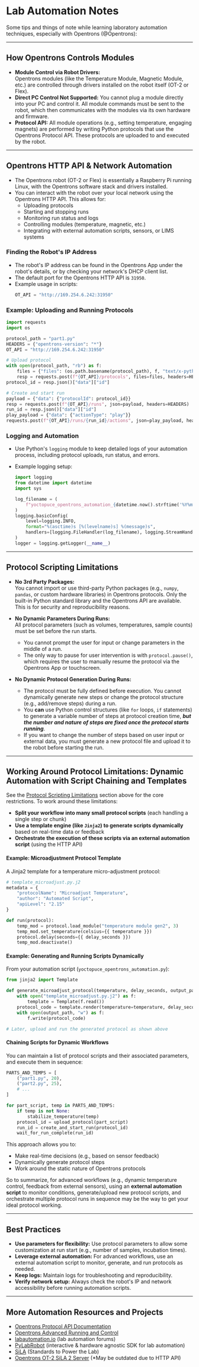 # Lab Automation Notes

Some tips and things of note while learning laboratory automation techniques, especially with Opentrons (@Opentrons):

---

## **How Opentrons Controls Modules**

- **Module Control via Robot Drivers:**  
  Opentrons modules (like the Temperature Module, Magnetic Module, etc.) are controlled through drivers installed on the robot itself (OT-2 or Flex).
- **Direct PC Control Not Supported:** You cannot plug a module directly into your PC and control it. All module commands must be sent to the robot, which then communicates with the modules via its own hardware and firmware.
- **Protocol API:** All module operations (e.g., setting temperature, engaging magnets) are performed by writing Python protocols that use the Opentrons Protocol API. These protocols are uploaded to and executed by the robot.

---

## **Opentrons HTTP API & Network Automation**

- The Opentrons robot (OT-2 or Flex) is essentially a Raspberry Pi running Linux, with the Opentrons software stack and drivers installed.
- You can interact with the robot over your local network using the Opentrons HTTP API. This allows for:
  - Uploading protocols
  - Starting and stopping runs
  - Monitoring run status and logs
  - Controlling modules (temperature, magnetic, etc.)
  - Integrating with external automation scripts, sensors, or LIMS systems

### **Finding the Robot's IP Address**

- The robot's IP address can be found in the Opentrons App under the robot's details, or by checking your network's DHCP client list.
- The default port for the Opentrons HTTP API is `31950`.
- Example usage in scripts:
  ```python
  OT_API = "http://169.254.6.242:31950"
  ```

### **Example: Uploading and Running Protocols**

```python
import requests
import os

protocol_path = "part1.py"
HEADERS = {"opentrons-version": "*"}
OT_API = "http://169.254.6.242:31950"

# Upload protocol
with open(protocol_path, "rb") as f:
    files = {"files": (os.path.basename(protocol_path), f, "text/x-python")}
    resp = requests.post(f"{OT_API}/protocols", files=files, headers=HEADERS)
protocol_id = resp.json()["data"]["id"]

# Create and start run
payload = {"data": {"protocolId": protocol_id}}
resp = requests.post(f"{OT_API}/runs", json=payload, headers=HEADERS)
run_id = resp.json()["data"]["id"]
play_payload = {"data": {"actionType": "play"}}
requests.post(f"{OT_API}/runs/{run_id}/actions", json=play_payload, headers=HEADERS)
```

### **Logging and Automation**

- Use Python's `logging` module to keep detailed logs of your automation process, including protocol uploads, run status, and errors.
- Example logging setup:

  ```python
  import logging
  from datetime import datetime
  import sys

  log_filename = (
      f"yoctopuce_opentrons_automation_{datetime.now().strftime('%Y%m%d_%H%M%S')}.log"
  )
  logging.basicConfig(
      level=logging.INFO,
      format="%(asctime)s [%(levelname)s] %(message)s",
      handlers=[logging.FileHandler(log_filename), logging.StreamHandler(sys.stderr)],
  )
  logger = logging.getLogger(__name__)
  ```

---

## **Protocol Scripting Limitations**

- **No 3rd Party Packages:**  
  You cannot import or use third-party Python packages (e.g., `numpy`, `pandas`, or custom hardware libraries) in Opentrons protocols. Only the built-in Python standard library and the Opentrons API are available. This is for security and reproducibility reasons.

- **No Dynamic Parameters During Runs:**  
  All protocol parameters (such as volumes, temperatures, sample counts) must be set before the run starts.

  - You cannot prompt the user for input or change parameters in the middle of a run.
  - The only way to pause for user intervention is with `protocol.pause()`, which requires the user to manually resume the protocol via the Opentrons App or touchscreen.

- **No Dynamic Protocol Generation During Runs:**
  - The protocol must be fully defined before execution. You cannot dynamically generate new steps or change the protocol structure (e.g., add/remove steps) during a run.
  - You **can** use Python control structures (like `for` loops, `if` statements) to generate a variable number of steps at protocol creation time, _**but the number and nature of steps are fixed once the protocol starts running**_.
  - If you want to change the number of steps based on user input or external data, you must generate a new protocol file and upload it to the robot before starting the run.

---

## **Working Around Protocol Limitations: Dynamic Automation with Script Chaining and Templates**

See the [Protocol Scripting Limitations](#protocol-scripting-limitations) section above for the core restrictions. To work around these limitations:

- **Split your workflow into many small protocol scripts** (each handling a single step or chunk)
- **Use a template engine (like `Jinja2`) to generate scripts dynamically** based on real-time data or feedback
- **Orchestrate the execution of these scripts via an external automation script** (using the HTTP API)

#### **Example: Microadjustment Protocol Template**

A Jinja2 template for a temperature micro-adjustment protocol:

```python
# template_microadjust.py.j2
metadata = {
    "protocolName": "Microadjust Temperature",
    "author": "Automated Script",
    "apiLevel": "2.15"
}

def run(protocol):
    temp_mod = protocol.load_module("temperature module gen2", 3)
    temp_mod.set_temperature(celsius={{ temperature }})
    protocol.delay(seconds={{ delay_seconds }})
    temp_mod.deactivate()
```

#### **Example: Generating and Running Scripts Dynamically**

From your automation script (`yoctopuce_opentrons_automation.py`):

```python
from jinja2 import Template

def generate_microadjust_protocol(temperature, delay_seconds, output_path):
    with open("template_microadjust.py.j2") as f:
        template = Template(f.read())
    protocol_code = template.render(temperature=temperature, delay_seconds=delay_seconds)
    with open(output_path, "w") as f:
        f.write(protocol_code)

# Later, upload and run the generated protocol as shown above
```

#### **Chaining Scripts for Dynamic Workflows**

You can maintain a list of protocol scripts and their associated parameters, and execute them in sequence:

```python
PARTS_AND_TEMPS = [
    ("part1.py", 20),
    ("part2.py", 25),
    # ...
]

for part_script, temp in PARTS_AND_TEMPS:
    if temp is not None:
        stabilize_temperature(temp)
    protocol_id = upload_protocol(part_script)
    run_id = create_and_start_run(protocol_id)
    wait_for_run_complete(run_id)
```

This approach allows you to:

- Make real-time decisions (e.g., based on sensor feedback)
- Dynamically generate protocol steps
- Work around the static nature of Opentrons protocols

So to summarize, for advanced workflows (e.g., dynamic temperature control, feedback from external sensors), using an **external automation script** to monitor conditions, generate/upload new protocol scripts, and orchestrate multiple protocol runs in sequence may be the way to get your ideal protocol working.

---

## **Best Practices**

- **Use parameters for flexibility:** Use protocol parameters to allow some customization at run start (e.g., number of samples, incubation times).
- **Leverage external automation:** For advanced workflows, use an external automation script to monitor, generate, and run protocols as needed.
- **Keep logs:** Maintain logs for troubleshooting and reproducibility.
- **Verify network setup:** Always check the robot's IP and network accessibility before running automation scripts.

---

## More Automation Resources and Projects

- [Opentrons Protocol API Documentation](https://docs.opentrons.com/v2/index.html)
- [Opentrons Advanced Running and Control](https://docs.opentrons.com/v2/new_advanced_running.html)
- [labautomation.io](https://labautomation.io/) (lab automation forums)
- [PyLabRobot](https://github.com/PyLabRobot/pylabrobot) (interactive & hardware agnostic SDK for lab automation)
- [SiLA](https://sila-standard.com/standards/) (Standards to Power the Lab)
- [Opentrons OT-2 SiLA 2 Server](https://github.com/FlorianBauer/ot2-controller) (\*May be outdated due to HTTP API)
